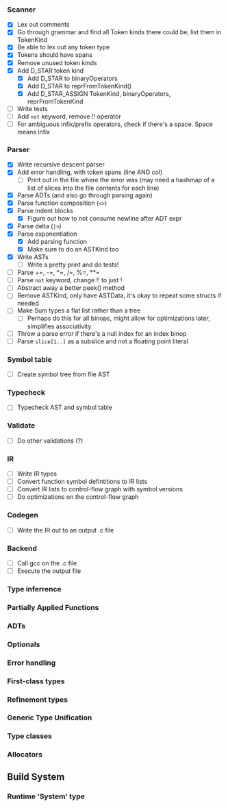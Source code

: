 ### Scanner
- [x] Lex out comments
- [x] Go through grammar and find all Token kinds there could be, list them in TokenKind
- [x] Be able to lex out any token type
- [x] Tokens should have spans
- [x] Remove unused token kinds
- [x] Add D_STAR token kind
    - [x] Add D_STAR to binaryOperators
    - [x] Add D_STAR to reprFromTokenKind()
    - [x] Add D_STAR_ASSIGN TokenKind, binaryOperators, reprFromTokenKind
- [ ] Write tests
- [ ] Add `not` keyword, remove !! operator
- [ ] For ambiguous infix/prefix operators, check if there's a space. Space means infix

### Parser
- [x] Write recursive descent parser
- [x] Add error handling, with token spans (line AND col)
    - [ ] Print out in the file where the error was (may need a hashmap of a list of slices into the file contents for each line)
- [x] Parse ADTs (and also go through parsing again)
- [x] Parse function composition (`<>`)
- [x] Parse indent blocks
    - [x] Figure out how to not consume newline after ADT expr
- [x] Parse delta (`|>`)
- [x] Parse exponentiation
    - [x] Add parsing function
    - [x] Make sure to do an ASTKind too
- [x] Write ASTs
    - [ ] Write a pretty print and do tests!
- [ ] Parse +=, -=, *=, /=, %=, **=
- [ ] Parse `not` keyword, change !! to just !
- [ ] Abstract away a better peek() method
- [ ] Remove ASTKind, only have ASTData, it's okay to repeat some structs if needed
- [ ] Make Sum types a flat list rather than a tree
    - [ ] Perhaps do this for all binops, might allow for optimizations later, simplifies associativity
- [ ] Throw a parse error if there's a null index for an index binop
- [ ] Parse `slice[1..]` as a subslice and not a floating point literal

### Symbol table
- [ ] Create symbol tree from file AST

### Typecheck
- [ ] Typecheck AST and symbol table

### Validate
- [ ] Do other validations (?)

### IR
- [ ] Write IR types
- [ ] Convert function symbol defintitions to IR lists
- [ ] Convert IR lists to control-flow graph with symbol versions
- [ ] Do optimizations on the control-flow graph

### Codegen
- [ ] Write the IR out to an output .c file

### Backend
- [ ] Call gcc on the .c file
- [ ] Execute the output file

### Type inferrence

### Partially Applied Functions

### ADTs

### Optionals

### Error handling

### First-class types

### Refinement types

### Generic Type Unification

### Type classes

### Allocators

## Build System

### Runtime 'System' type